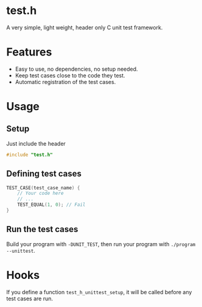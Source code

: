 test.h
======

A very simple, light weight, header only C unit test framework.

# Features

* Easy to use, no dependencies, no setup needed.
* Keep test cases close to the code they test.
* Automatic registration of the test cases.

# Usage
## Setup

Just include the header

```c
#include "test.h"
```

## Defining test cases

```c
TEST_CASE(test_case_name) {
	// Your code here
	// ...
	TEST_EQUAL(1, 0); // Fail
}
```

## Run the test cases

Build your program with `-DUNIT_TEST`, then run your program with `./program --unittest`.

# Hooks

If you define a function `test_h_unittest_setup`, it will be called before any test cases are run.
